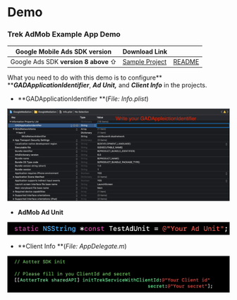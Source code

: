 # Demo

### Trek AdMob Example App Demo

| **Google Mobile Ads SDK version**    | Download Link                                                                  |                                                                                            |
| ------------------------------------ | ------------------------------------------------------------------------------ | ------------------------------------------------------------------------------------------ |
| Google Ads SDK **version 8 above** ⇧ | [Sample Project](https://github.com/aotter/trek-ios-AdMobMediation\_v8-sample) | [README](https://github.com/aotter/trek-ios-AdMobMediation\_v8-sample/blob/main/README.md) |

What you need to do with this demo is to configure** **_**GADApplicationIdentifier**_, _**Ad Unit,**_ and _**Client Info**_ in the projects.

* **GADApplicationIdentifier **(_File: Info.plist_)

![](../../.gitbook/assets/GoogleMediationDemoAppInfo.png)

* **AdMob Ad Unit**

![](../../.gitbook/assets/GoogleMediationDemoAppViewController.png)

* **Client Info **(_File: AppDelegate.m_)

![](../../.gitbook/assets/120173914-1ff3e700-c237-11eb-9d55-9af9f6bcb243.png)
